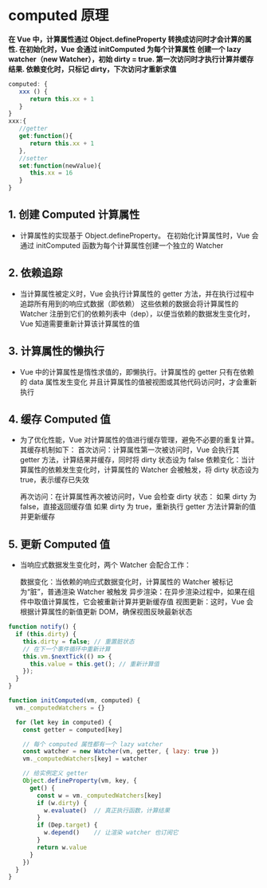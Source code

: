 # computed 原理

**在 Vue 中，计算属性通过 Object.defineProperty 转换成访问时才会计算的属性. 在初始化时，Vue 会通过 initComputed 为每个计算属性 创建一个 lazy watcher（new Watcher），初始 dirty = true. 第一次访问时才执行计算并缓存结果. 依赖变化时，只标记 dirty，下次访问才重新求值**
```js
computed: {
   xxx () {
      return this.xx + 1
   }
}
xxx:{
   //getter
   get:function(){
      return this.xx + 1
   },
   //setter
   set:function(newValue){
      this.xx = 16
   }
}

```

## 1. 创建 Computed 计算属性

- 计算属性的实现基于 Object.defineProperty。
  在初始化计算属性时，Vue 会通过 initComputed 函数为每个计算属性创建一个独立的 Watcher

## 2. 依赖追踪

- 当计算属性被定义时，Vue 会执行计算属性的 getter 方法，并在执行过程中追踪所有用到的响应式数据（即依赖）
  这些依赖的数据会将计算属性的 Watcher 注册到它们的依赖列表中（dep），以便当依赖的数据发生变化时，Vue 知道需要重新计算该计算属性的值

## 3. 计算属性的懒执行

- Vue 中的计算属性是惰性求值的，即懒执行。计算属性的 getter 只有在依赖的 data 属性发生变化
  并且计算属性的值被视图或其他代码访问时，才会重新执行

## 4. 缓存 Computed 值

- 为了优化性能，Vue 对计算属性的值进行缓存管理，避免不必要的重复计算。其缓存机制如下：
  首次访问：计算属性第一次被访问时，Vue 会执行其 getter 方法，计算结果并缓存，同时将 dirty 状态设为 false
  依赖变化：当计算属性的依赖发生变化时，计算属性的 Watcher 会被触发，将 dirty 状态设为 true，表示缓存已失效

  再次访问：在计算属性再次被访问时，Vue 会检查 dirty 状态：
  如果 dirty 为 false，直接返回缓存值
  如果 dirty 为 true，重新执行 getter 方法计算新的值并更新缓存

## 5. 更新 Computed 值

- 当响应式数据发生变化时，两个 Watcher 会配合工作：

  数据变化：当依赖的响应式数据变化时，计算属性的 Watcher 被标记为“脏”，普通渲染 Watcher 被触发
  异步渲染：在异步渲染过程中，如果在组件中取值计算属性，它会被重新计算并更新缓存值
  视图更新：这时，Vue 会根据计算属性的新值更新 DOM，确保视图反映最新状态

```js
function notify() {
  if (this.dirty) {
    this.dirty = false; // 重置脏状态
    // 在下一个事件循环中重新计算
    this.vm.$nextTick(() => {
      this.value = this.get(); // 重新计算值
    });
  }
}

function initComputed(vm, computed) {
  vm._computedWatchers = {}

  for (let key in computed) {
    const getter = computed[key]

    // 每个 computed 属性都有一个 lazy watcher
    const watcher = new Watcher(vm, getter, { lazy: true })
    vm._computedWatchers[key] = watcher

    // 给实例定义 getter
    Object.defineProperty(vm, key, {
      get() {
        const w = vm._computedWatchers[key]
        if (w.dirty) {
          w.evaluate()  // 真正执行函数，计算结果
        }
        if (Dep.target) {
          w.depend()    // 让渲染 watcher 也订阅它
        }
        return w.value
      }
    })
  }
}

```
